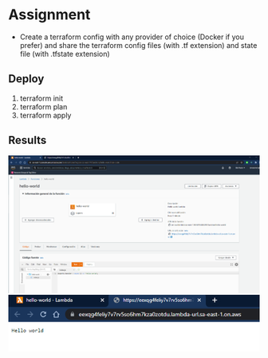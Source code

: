# Assignment

- Create a terraform config with any provider of choice (Docker if you prefer) and share the terraform config files (with .tf extension) and state file (with .tfstate extension)

## Deploy

1. terraform init
2. terraform plan
3. terraform apply

## Results

![LambdaFunction](./LambdaFunction.png)
![LambdaFunctionExecution](./LambdaFunctionExecution.png)
